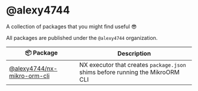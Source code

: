 # @alexy4744

A collection of packages that you might find useful 😎

All packages are published under the `@alexy4744` organization.

| 📦 Package                                                | Description                                                                   |
| -------------------------------------------------------- | ----------------------------------------------------------------------------- |
| [@alexy4744/nx-mikro-orm-cli](packages/nx-mikro-orm-cli) | NX executor that creates `package.json` shims before running the MikroORM CLI |
